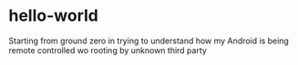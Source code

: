 # hello-world
Starting from ground zero in trying to understand how my Android is being remote controlled wo rooting by unknown third party
